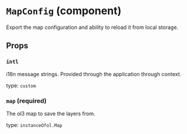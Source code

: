 `MapConfig` (component)
=======================

Export the map configuration and ability to reload it from local storage.

Props
-----

### `intl`

i18n message strings. Provided through the application through context.

type: `custom`


### `map` (required)

The ol3 map to save the layers from.

type: `instanceOfol.Map`

